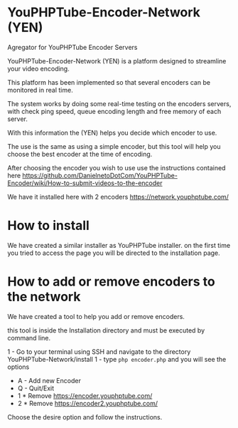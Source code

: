 # YouPHPTube-Encoder-Network (YEN)
Agregator for YouPHPTube Encoder Servers

YouPHPTube-Encoder-Network (YEN) is a platform designed to streamline your video encoding.

This platform has been implemented so that several encoders can be monitored in real time.

The system works by doing some real-time testing on the encoders servers, with check ping speed, queue encoding length and free memory of each server. 

With this information the (YEN) helps you decide which encoder to use.

The use is the same as using a simple encoder, but this tool will help you choose the best encoder at the time of encoding.

After choosing the encoder you wish to use use the instructions contained here https://github.com/DanielnetoDotCom/YouPHPTube-Encoder/wiki/How-to-submit-videos-to-the-encoder

We have it installed here with 2 encoders https://network.youphptube.com/

# How to install

We have created a similar installer as YouPHPTube installer.
on the first time you tried to access the page you will be directed to the installation page.

# How to add or remove encoders to the network

We have created a tool to help you add or remove encoders. 

this tool is inside the Installation directory and must be executed by command line.

1 - Go to your terminal using SSH and navigate to the directory YouPHPTube-Network/install
1 - type `php encoder.php` and you will see the options

* A - Add new Encoder
* Q - Quit/Exit
* 1 * Remove https://encoder.youphptube.com/
* 2 * Remove https://encoder2.youphptube.com/

Choose the desire option and follow the instructions.
